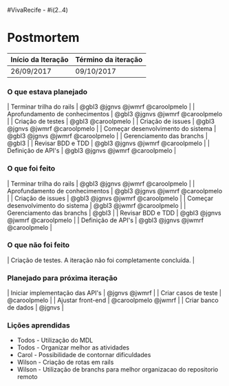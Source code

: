 #VivaRecife - #i(2..4)

# Postmortem

Início da Iteração | Término da iteração
------------ | -------------
26/09/2017 | 09/10/2017


### O que estava planejado
| Terminar trilha do rails | @gbl3 @jgnvs @jwmrf @caroolpmelo |
| Aprofundamento de conhecimentos | @gbl3 @jgnvs @jwmrf @caroolpmelo |
| Criação de testes | @gbl3 @caroolpmelo |
| Criação de issues | @gbl3 @jgnvs @jwmrf @caroolpmelo |
| Começar desenvolvimento do sistema | @gbl3 @jgnvs @jwmrf @caroolpmelo |
| Gerenciamento das branchs | @gbl3 |
| Revisar BDD e TDD | @gbl3 @jgnvs @jwmrf @caroolpmelo |
| Definição de API's  | @gbl3 @jgnvs @jwmrf @caroolpmelo |

### O que foi feito
| Terminar trilha do rails | @gbl3 @jgnvs @jwmrf @caroolpmelo |
| Aprofundamento de conhecimentos | @gbl3 @jgnvs @jwmrf @caroolpmelo |
| Criação de issues | @gbl3 @jgnvs @jwmrf @caroolpmelo |
| Começar desenvolvimento do sistema | @gbl3 @jwmrf @caroolpmelo |
| Gerenciamento das branchs | @gbl3 |
| Revisar BDD e TDD | @gbl3 @jgnvs @jwmrf @caroolpmelo |
| Definição de API's  | @gbl3 @jgnvs @jwmrf @caroolpmelo |

### O que não foi feito
| Criação de testes. A iteração não foi completamente concluída. |

### Planejado para próxima iteração

| Iniciar implementação das API's | @jgnvs @jwmrf |
| Criar casos de teste | @caroolpmelo |
| Ajustar front-end | @caroolpmelo @jwmrf |
| Criar banco de dados | @jgnvs |

### Lições aprendidas
* Todos - Utilização do MDL
* Todos - Organizar melhor as atividades
* Carol - Possibilidade de contornar dificuldades  
* Wilson - Criação de rotas em rails
* Wilson - Utilização de branchs para melhor organizacao do repositorio remoto
